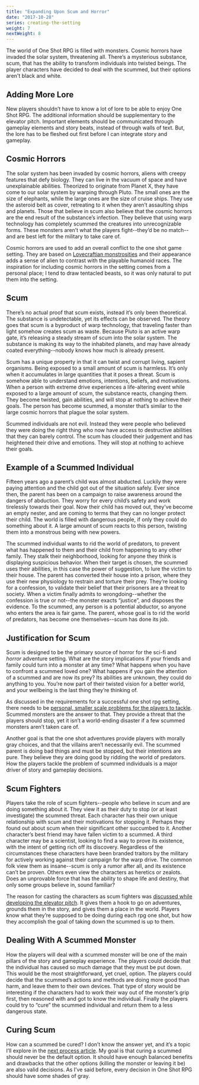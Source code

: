 ```yaml
---
title: "Expanding Upon Scum and Horror"
date: "2017-10-28"
series: creating-the-setting
weight: 7
nextWeight: 8
---
```


The world of One Shot RPG is filled with monsters. Cosmic horrors have invaded the solar system, threatening all. There’s a mysterious substance, scum, that has the ability to transform individuals into twisted beings. The player characters have decided to deal with the scummed, but their options aren't black and white.<!--more-->

## Adding More Lore
New players shouldn’t have to know a lot of lore to be able to enjoy One Shot RPG. The additional information should be supplementary to the elevator pitch. Important elements should be communicated through gameplay elements and story beats, instead of through walls of text. But, the lore has to be fleshed out first before I can integrate story and gameplay.

## Cosmic Horrors
The solar system has been invaded by cosmic horrors, aliens with creepy features that defy biology. They can live in the vacuum of space and have unexplainable abilities. Theorized to originate from Planet X, they have come to our solar system by warping through Pluto. The small ones are the size of elephants, while the large ones are the size of cruise ships. They use the asteroid belt as cover, retreating to it when they aren’t assaulting ships and planets. Those that believe in scum also believe that the cosmic horrors are the end result of the substance’s infection. They believe that using warp technology has completely scummed the creatures into unrecognizable forms. These monsters aren’t what the players fight--they’d be no match--and are best left for the military to take care of.

Cosmic horrors are used to add an overall conflict to the one shot game setting. They are based on [Lovecraftian monstrosities](https://en.wikipedia.org/wiki/H._P._Lovecraft) and their appearance adds a sense of alien to contrast with the playable humanoid races. The inspiration for including cosmic horrors in the setting comes from a personal place; I tend to draw tentacled beasts, so it was only natural to put them into the setting.

## Scum
There’s no actual proof that scum exists, instead it’s only been theoretical. The substance is undetectable, yet its effects can be observed. The theory goes that  scum is a byproduct of warp technology, that traveling faster than light somehow creates scum as waste. Because Pluto is an active warp gate, it’s releasing a steady stream of scum into the solar system. The substance is making its way to the inhabited planets, and may have already coated everything--nobody knows how much is already present.

Scum has a unique property in that it can twist and corrupt living, sapient organisms. Being exposed to a small amount of scum is harmless. It’s only when it accumulates in large quantities that it poses a threat. Scum is somehow able to understand emotions, intentions, beliefs, and motivations. When a person with extreme drive experiences a life-altering event while exposed to a large amount of scum, the substance reacts, changing them. They become twisted, gain abilities, and will stop at nothing to achieve their goals. The person has become scummed, a monster that’s similar to the large cosmic horrors that plague the solar system.

Scummed individuals are not evil. Instead they were people who believed they were doing the right thing who now have access to destructive abilities that they can barely control. The scum has clouded their judgement and has heightened their drive and emotions. They will stop at nothing to achieve their goals.

## Example of a Scummed Individual
Fifteen years ago a parent’s child was almost abducted. Luckily they were paying attention and the child got out of the situation safely. Ever since then, the parent has been on a campaign to raise awareness around the dangers of abduction. They worry for every child’s safety and work tirelessly towards their goal. Now their child has moved out, they’ve become an empty nester, and are coming to terms that they can no longer protect their child. The world is filled with dangerous people, if only they could do something about it. A large amount of scum reacts to this person, twisting them into a monstrous being with new powers.

The scummed individual wants to rid the world of predators, to prevent what has happened to them and their child from happening to any other family. They stalk their neighborhood, looking for anyone they think is displaying suspicious behavior. When their target is chosen, the scummed uses their abilities, in this case the power of suggestion, to lure the victim to their house. The parent has converted their house into a prison, where they use their new physiology to restrain and torture their prey. They’re looking for a confession, to validate their belief that their prisoners are a threat to society. When a victim finally admits to wrongdoing--whether the confession is true or not--the monster exacts “justice”, and disposes the evidence. To the scummed, any person is a potential abductor, so anyone who enters the area is fair game. The parent, whose goal is to rid the world of predators, has become one themselves--scum has done its job.

## Justification for Scum
Scum is designed to be the primary source of horror for the sci-fi and _horror_ adventure setting. What are the story implications if your friends and family could turn into a monster at any time? What happens when you have to confront a scummed loved one? What happens if you gain the attention of a scummed and are now its prey? Its abilities are unknown, they could do anything to you. You’re now part of their twisted vision for a better world, and your wellbeing is the last thing they’re thinking of.

As discussed in the requirements for a successful one shot rpg setting, there needs to be [personal, smaller scale problems for the players to tackle](/blog/creating-the-setting/requirements-for-a-role-playing-game-setting/#tone-requirements). Scummed monsters are the answer to that. They provide a threat that the players should stop, yet it isn’t a world-ending disaster if a few scummed monsters aren’t taken care of.

Another goal is that the one shot adventures provide players with morally gray choices, and that the villains aren’t necessarily evil. The scummed parent is doing bad things and must be stopped, but their intentions are pure. They believe they are doing good by ridding the world of predators. How the players tackle the problem of scummed individuals is a major driver of story and gameplay decisions.

## Scum Fighters
Players take the role of scum fighters--people who believe in scum and are doing something about it. They view it as their duty to stop (or at least investigate) the scummed threat. Each character has their own unique relationship with scum and their motivations for stopping it. Perhaps they found out about scum when their significant other succumbed to it. Another character’s best friend may have fallen victim to a scummed. A third character may be a scientist, looking to find a way to prove its existence, with the intent of getting rich off its discovery. Regardless of the circumstances these characters have been branded traitors by the military for actively working against their campaign for the warp drive. The common folk view them as insane--scum is only a rumor after all, and its existence can’t be proven. Others even view the characters as heretics or zealots. Does an unprovable force that has the ability to shape life and destiny, that only some groups believe in, sound familiar?

The reason for casting the characters as scum fighters was [discussed while developing the elevator pitch](/blog/creating-the-setting/better-elevator-pitch/#giving-the-characters-reason). It gives them a hook to go on adventures, grounds them in the story, and gives them a place in the world. Players know what they’re supposed to be doing during each rpg one shot, but how they accomplish the goal of taking down the scummed is up to them.

## Dealing With A Scummed Monster
How the players will deal with a scummed monster will be one of the main pillars of the story and gameplay experience. The players could decide that the individual has caused so much damage that they must be put down. This would be the most straightforward, yet cruel, option. The players could decide that the scummed’s actions and methods are doing more good than harm, and leave them to their own devices. That type of story would be interesting if the characters had to work their way out of the monster’s grip first, then reasoned with and got to know the individual. Finally the players could try to “cure” the scummed individual and return them to a less dangerous state.

## Curing Scum
How can a scummed be cured? I don’t know the answer yet, and it’s a topic I’ll explore in the [next process article](/blog/creating-the-setting/brainstorming-a-cure). My goal is that curing a scummed should never be the default option. It should have enough balanced benefits and drawbacks that the other options (killing the monster or leaving it be) are also valid decisions. As I’ve said before, every decision in One Shot RPG should have some shades of gray.
